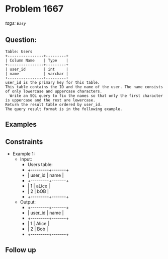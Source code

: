 # Problem 1667
###### tags: `Easy`

## Question:
```
Table: Users
+----------------+---------+
| Column Name    | Type    |
+----------------+---------+
| user_id        | int     |
| name           | varchar |
+----------------+---------+
user_id is the primary key for this table.
This table contains the ID and the name of the user. The name consists of only lowercase and uppercase characters.
  Write an SQL query to fix the names so that only the first character is uppercase and the rest are lowercase.
Return the result table ordered by user_id.
The query result format is in the following example.
```

## Examples


## Constraints
* Example 1:
	* Input:
		* Users table:
		* +---------+-------+
		* | user_id | name  |
		* +---------+-------+
		* | 1       | aLice |
		* | 2       | bOB   |
		* +---------+-------+
	* Output:
		* +---------+-------+
		* | user_id | name  |
		* +---------+-------+
		* | 1       | Alice |
		* | 2       | Bob   |
		* +---------+-------+

## Follow up


